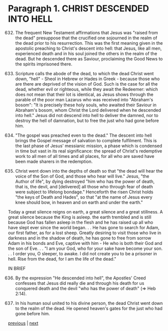 # Paragraph 1. CHRIST DESCENDED INTO HELL

632. The frequent New Testament affirmations that Jesus was "raised from the dead" presuppose that the crucified one sojourned in the realm of the dead prior to his resurrection. This was the first meaning given in the apostolic preaching to Christ's descent into hell: that Jesus, like all men, experienced death and in his soul joined the others in the realm of the dead. But he descended there as Saviour, proclaiming the Good News to the spirits imprisoned there.

633. Scripture calls the abode of the dead, to which the dead Christ went down, "hell" - Sheol in Hebrew or Hades in Greek - because those who are there are deprived of the vision of God. Such is the case for all the dead, whether evil or righteous, while they await the Redeemer: which does not mean that their lot is identical, as Jesus shows through the parable of the poor man Lazarus who was received into "Abraham's bosom": "It is precisely these holy souls, who awaited their Saviour in Abraham's bosom, whom Christ the Lord delivered when he descended into hell." Jesus did not descend into hell to deliver the damned, nor to destroy the hell of damnation, but to free the just who had gone before him.

634. "The gospel was preached even to the dead." The descent into hell brings the Gospel message of salvation to complete fulfilment. This is the last phase of Jesus' messianic mission, a phase which is condensed in time but vast in its real significance: the spread of Christ's redemptive work to all men of all times and all places, for all who are saved have been made sharers in the redemption.

635. Christ went down into the depths of death so that "the dead will hear the voice of the Son of God, and those who hear will live." Jesus, "the Author of life", by dying destroyed "him who has the power of death, that is, the devil, and [delivered] all those who through fear of death were subject to lifelong bondage." Henceforth the risen Christ holds "the keys of Death and Hades", so that "at the name of Jesus every knee should bow, in heaven and on earth and under the earth."

Today a great silence reigns on earth, a great silence and a great stillness. A great silence because the King is asleep. the earth trembled and is still because God has fallen asleep in the flesh and he has raised up all who have slept ever since the world began. . . He has gone to search for Adam, our first father, as for a lost sheep. Greatly desiring to visit those who live in darkness and in the shadow of death, he has gone to free from sorrow Adam in his bonds and Eve, captive with him - He who is both their God and the son of Eve. . . "I am your God, who for your sake have become your son. . . I order you, O sleeper, to awake. I did not create you to be a prisoner in hell. Rise from the dead, for I am the life of the dead."

IN BRIEF

636. By the expression "He descended into hell", the Apostles' Creed confesses that Jesus did really die and through his death for us conquered death and the devil "who has the power of death" (⇒ Heb 2:14).

637. In his human soul united to his divine person, the dead Christ went down to the realm of the dead. He opened heaven's gates for the just who had gone before him.

[previous](https://github.com/Tenari/non-fiction/blob/master/catechism/__P1Q.md) | [next](https://github.com/Tenari/non-fiction/blob/master/catechism/__P1S.md)